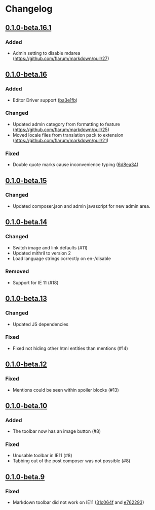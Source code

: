 # Changelog

## [0.1.0-beta.16.1](https://github.com/flarum/markdown/compare/v0.1.0-beta.16...v0.1.0-beta.16.1)

### Added
- Admin setting to disable mdarea (https://github.com/flarum/markdown/pull/27)

## [0.1.0-beta.16](https://github.com/flarum/markdown/compare/v0.1.0-beta.15...v0.1.0-beta.16)

### Added
- Editor Driver support ([ba3e1fb](https://github.com/flarum/markdown/commit/ba3e1fb528ce7e85bde27753f6c1cce3b03fe9d3))

### Changed
- Updated admin category from formatting to feature (https://github.com/flarum/markdown/pull/25)
- Moved locale files from translation pack to extension (https://github.com/flarum/markdown/pull/21)

### Fixed
- Double quote marks cause inconvenience typing ([6d8ea34](https://github.com/flarum/markdown/commit/6d8ea342061fdd2ab267cee93b9f5ade69149123))

## [0.1.0-beta.15](https://github.com/flarum/markdown/compare/v0.1.0-beta.14...v0.1.0-beta.15)

### Changed
- Updated composer.json and admin javascript for new admin area.

## [0.1.0-beta.14](https://github.com/flarum/markdown/compare/v0.1.0-beta.13...v0.1.0-beta.14)

### Changed
- Switch image and link defaults (#11)
- Updated mithril to version 2
- Load language strings correctly on en-/disable

### Removed
- Support for IE 11 (#18)

## [0.1.0-beta.13](https://github.com/flarum/markdown/compare/v0.1.0-beta.12...v0.1.0-beta.13)

### Changed
- Updated JS dependencies

### Fixed
- Fixed not hiding other html entities than mentions (#14)

## [0.1.0-beta.12](https://github.com/flarum/markdown/compare/v0.1.0-beta.10...v0.1.0-beta.12)

### Fixed
- Mentions could be seen within spoiler blocks (#13)

## [0.1.0-beta.10](https://github.com/flarum/markdown/compare/v0.1.0-beta.9...v0.1.0-beta.10)

### Added
- The toolbar now has an image button (#8)

### Fixed
- Unusable toolbar in IE11 (#8)
- Tabbing out of the post composer was not possible (#8)

## [0.1.0-beta.9](https://github.com/flarum/markdown/compare/v0.1.0-beta.8...v0.1.0-beta.9)

### Fixed
- Markdown toolbar did not work on IE11 ([31c064f](https://github.com/flarum/markdown/commit/31c064f0c6c945083bc0ebc50cb3e44a676f40e2) and [e762293](https://github.com/flarum/markdown/commit/e7622938b1422e89a50feeb52c9c9ef7b38db95a))
